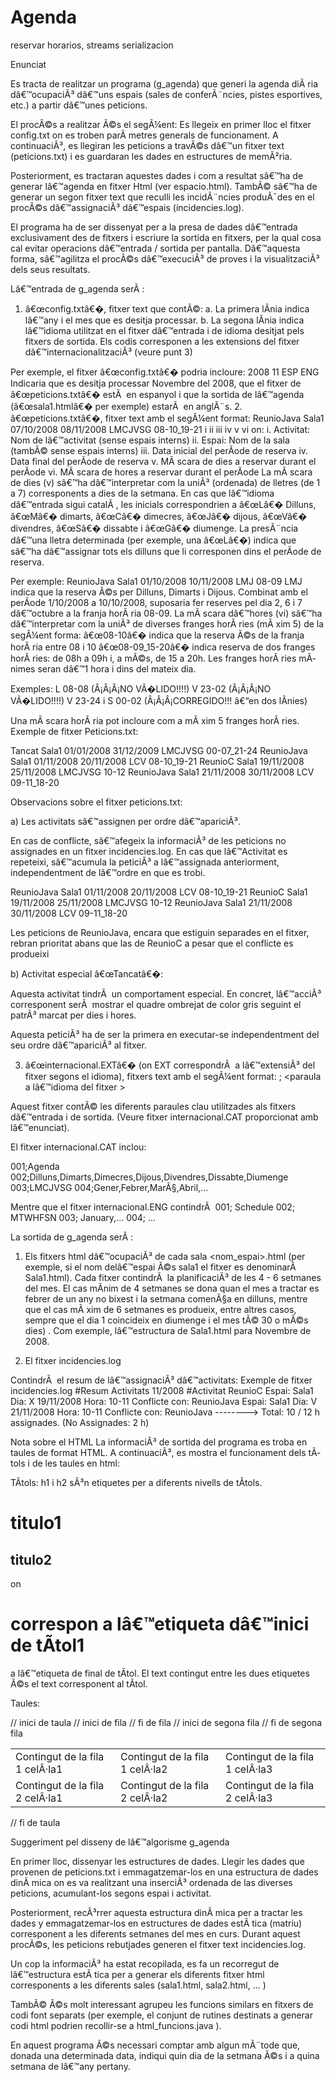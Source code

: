 # Agenda
reservar horarios, streams serializacion


Enunciat

Es tracta de realitzar un programa (g_agenda) que generi la agenda diÃ ria dâ€™ocupaciÃ³ dâ€™uns espais (sales de conferÃ¨ncies, pistes esportives, etc.) a partir dâ€™unes peticions.

El procÃ©s a realitzar Ã©s el segÃ¼ent: Es llegeix en primer lloc el fitxer config.txt on es troben parÃ metres generals de funcionament. A continuaciÃ³, es llegiran les peticions a travÃ©s dâ€™un fitxer text (peticions.txt) i es guardaran les dades en estructures de memÃ²ria.

Posteriorment, es tractaran aquestes dades i com a resultat sâ€™ha de generar lâ€™agenda en fitxer Html (ver espacio.html). TambÃ© sâ€™ha de generar un segon fitxer text que reculli les incidÃ¨ncies produÃ¯des en el procÃ©s dâ€™assignaciÃ³ dâ€™espais (incidencies.log).

El programa ha de ser dissenyat per a la presa de dades dâ€™entrada exclusivament des de fitxers i escriure la sortida en fitxers, per la qual cosa cal evitar operacions dâ€™entrada / sortida per pantalla. Dâ€™aquesta forma, sâ€™agilitza el procÃ©s dâ€™execuciÃ³
de proves i la visualitzaciÃ³ dels seus resultats.

Lâ€™entrada de g_agenda serÃ :

1. â€œconfig.txtâ€�, fitxer text que contÃ©:
a. La primera lÃ­nia indica lâ€™any i el mes que es desitja processar.
b. La segona lÃ­nia indica lâ€™idioma utilitzat en el fitxer dâ€™entrada i de idioma desitjat pels fitxers de sortida. Els codis corresponen a les extensions del fitxer dâ€™internacionalitzaciÃ³ (veure punt 3)

Per exemple, el fitxer â€œconfig.txtâ€� podria incloure:
2008 11
ESP ENG
Indicaria que es desitja processar Novembre del 2008, que el fitxer de â€œpeticions.txtâ€� estÃ  en espanyol i que la sortida de lâ€™agenda (â€œsala1.htmlâ€� per exemple) estarÃ  en anglÃ¨s.
2. â€œpeticions.txtâ€�, fitxer text amb el segÃ¼ent format:
ReunioJava Sala1 07/10/2008 08/11/2008 LMCJVSG 08-10_19-21
i ii iii iv v vi
on:
i. Activitat: Nom de lâ€™activitat (sense espais interns)
ii. Espai: Nom de la sala (tambÃ© sense espais interns)
iii. Data inicial del perÃ­ode de reserva
iv. Data final del perÃ­ode de reserva
v. MÃ scara de dies a reservar durant el perÃ­ode
vi. MÃ scara de hores a reservar durant el perÃ­ode
La mÃ scara de dies (v) sâ€™ha dâ€™interpretar com la uniÃ³ (ordenada) de lletres (de 1 a 7) corresponents a dies de la setmana. En cas que lâ€™idioma dâ€™entrada sigui catalÃ , les inicials correspondrien a â€œLâ€� Dilluns, â€œMâ€� dimarts, â€œCâ€� dimecres, â€œJâ€� dijous, â€œVâ€� divendres, â€œSâ€� dissabte i â€œGâ€� diumenge. La presÃ¨ncia dâ€™una lletra determinada (per exemple, una â€œLâ€�) indica que sâ€™ha dâ€™assignar tots els dilluns que li corresponen dins el perÃ­ode de reserva.

Per exemple:
ReunioJava Sala1 01/10/2008 10/11/2008 LMJ 08-09
LMJ indica que la reserva Ã©s per Dilluns, Dimarts i Dijous.
Combinat amb el perÃ­ode 1/10/2008 a 10/10/2008, suposaria fer reserves pel dia 2, 6 i 7 dâ€™octubre a la franja horÃ ria 08-09.
La mÃ scara dâ€™hores (vi) sâ€™ha dâ€™interpretar com la uniÃ³ de diverses franges horÃ ries (mÃ xim 5) de la segÃ¼ent forma:
â€œ08-10â€� indica que la reserva Ã©s de la franja horÃ ria entre 08 i 10
â€œ08-09_15-20â€� indica reserva de dos franges horÃ ries: de 08h a 09h i, a mÃ©s, de 15 a 20h.
Les franges horÃ ries mÃ­nimes seran dâ€™1 hora i dins del mateix dia.

Exemples:
L 08-08 (Â¡Â¡Â¡NO VÃ�LIDO!!!!)
V 23-02 (Â¡Â¡Â¡NO VÃ�LIDO!!!!)
V 23-24 i S 00-02 (Â¡Â¡Â¡CORREGIDO!!! â€“en dos lÃ­nies)

Una mÃ scara horÃ ria pot incloure com a mÃ xim 5 franges horÃ ries.
Exemple de fitxer Peticions.txt:

Tancat Sala1 01/01/2008 31/12/2009 LMCJVSG 00-07_21-24
ReunioJava Sala1 01/11/2008 20/11/2008 LCV 08-10_19-21
ReunioC Sala1 19/11/2008 25/11/2008 LMCJVSG 10-12
ReunioJava Sala1 21/11/2008 30/11/2008 LCV 09-11_18-20

Observacions sobre el fitxer peticions.txt:

a) Les activitats sâ€™assignen per ordre dâ€™apariciÃ³.

En cas de conflicte, sâ€™afegeix la informaciÃ³ de les peticions no assignades en un fitxer incidencies.log.
En cas que lâ€™Activitat es repeteixi, sâ€™acumula la peticiÃ³ a lâ€™assignada anteriorment, independentment de lâ€™ordre en que es trobi.

ReunioJava Sala1 01/11/2008 20/11/2008 LCV 08-10_19-21
ReunioC Sala1 19/11/2008 25/11/2008 LMCJVSG 10-12
ReunioJava Sala1 21/11/2008 30/11/2008 LCV 09-11_18-20

Les peticions de ReunioJava, encara que estiguin separades en el fitxer, rebran prioritat abans que las de ReunioC a pesar que el conflicte es produeixi

b) Activitat especial â€œTancatâ€�:

Aquesta activitat tindrÃ  un comportament especial.
En concret, lâ€™acciÃ³ corresponent serÃ  mostrar el quadre ombrejat de color gris seguint el patrÃ³ marcat per dies i hores.

Aquesta peticiÃ³ ha de ser la primera en executar-se independentment del seu ordre dâ€™apariciÃ³ al fitxer.

3. â€œinternacional.EXTâ€� (on EXT correspondrÃ  a lâ€™extensiÃ³ del fitxer segons el idioma), fitxers text amb el segÃ¼ent format:
<codi paraula> ; <paraula a lâ€™idioma del fitxer >

Aquest fitxer contÃ© les diferents paraules clau utilitzades als fitxers dâ€™entrada i de sortida. (Veure fitxer internacional.CAT proporcionat amb lâ€™enunciat).

El fitxer internacional.CAT inclou:

001;Agenda
002;Dilluns,Dimarts,Dimecres,Dijous,Divendres,Dissabte,Diumenge
003;LMCJVSG
004;Gener,Febrer,MarÃ§,Abril,...

Mentre que el fitxer internacional.ENG contindrÃ 
001; Schedule
002; MTWHFSN
003; January,...
004; ...

La sortida de g_agenda serÃ :

1. Els fitxers html dâ€™ocupaciÃ³ de cada sala <nom_espai>.html (per exemple, si el
nom delâ€™espai Ã©s sala1 el fitxer es denominarÃ  Sala1.html).
Cada fitxer contindrÃ  la planificaciÃ³ de les 4 - 6 setmanes del mes.
El cas mÃ­nim de 4 setmanes se dona quan el mes a tractar es febrer de un any no bixest i la setmana comenÃ§a en dilluns, mentre que el cas mÃ xim de 6 setmanes es produeix, entre altres casos, sempre que el dia 1 coincideix en diumenge i el mes tÃ© 30 o mÃ©s dies) .
Com exemple, lâ€™estructura de Sala1.html para Novembre de 2008.

 

 

2. El fitxer incidencies.log

ContindrÃ  el resum de lâ€™assignaciÃ³ dâ€™activitats:
Exemple de fitxer incidencies.log
#Resum Activitats 11/2008
#Activitat ReunioC
Espai: Sala1 Dia: X 19/11/2008 Hora: 10-11 Conflicte con: ReunioJava
Espai: Sala1 Dia: V 21/11/2008 Hora: 10-11 Conflicte con: ReunioJava
--------> Total: 10 / 12 h assignades. (No Assignades: 2 h)

Nota sobre el HTML
La informaciÃ³ de sortida del programa es troba en taules de format HTML. 
A continuaciÃ³, es mostra el funcionament dels tÃ­tols i de les taules en html:

TÃ­tols: h1 i h2 sÃ³n etiquetes per a diferents nivells de tÃ­tols.
<h1> titulo1 </h1>
<h2> titulo2 </h2>
on
<h1> correspon a lâ€™etiqueta dâ€™inici de tÃ­tol1
</h1> a lâ€™etiqueta de final de tÃ­tol.
El text contingut entre les dues etiquetes Ã©s el text corresponent al tÃ­tol.

Taules:
<table> // inici de taula
<tr> // inici de fila
<td> Contingut de la fila 1 celÂ·la1 </td>
<td> Contingut de la fila 1 celÂ·la2 </td>
<td> Contingut de la fila 1 celÂ·la3 </td>
</tr> // fi de fila
<tr> // inici de segona fila
<td> Contingut de la fila 2 celÂ·la1 </td>
<td> Contingut de la fila 2 celÂ·la2 </td>
<td> Contingut de la fila 2 celÂ·la3 </td>
</tr> // fi de segona fila
</table> // fi de taula

 
Suggeriment pel disseny de lâ€™algorisme g_agenda

En primer lloc, dissenyar les estructures de dades.
Llegir les dades que provenen de peticions.txt i emmagatzemar-los en una estructura de dades dinÃ mica on es va realitzant una inserciÃ³ ordenada de las diverses peticions, acumulant-los segons espai i activitat.

Posteriorment, recÃ³rrer aquesta estructura dinÃ mica per a tractar les dades y emmagatzemar-los en estructures de dades estÃ tica (matriu) corresponent a les diferents
setmanes del mes en curs. Durant aquest procÃ©s, les peticions rebutjades generen el fitxer text incidencies.log.

Un cop la informaciÃ³ ha estat recopilada, es fa un recorregut de lâ€™estructura estÃ tica per a generar els diferents fitxer html corresponents a les diferents sales (sala1.html, sala2.html, ... )

TambÃ© Ã©s molt interessant agrupeu les funcions similars en fitxers de codi font separats (per exemple, el conjunt de rutines destinats a generar codi html podrien recollir-se a  html_funcions.java ).

En aquest programa Ã©s necessari comptar amb algun mÃ¨tode que, donada una determinada data, indiqui quin dia de la setmana Ã©s i a quina setmana de lâ€™any pertany.


